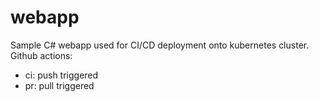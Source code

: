 # webapp
Sample C# webapp used for CI/CD deployment onto kubernetes cluster.
Github actions:
- ci: push triggered
- pr: pull triggered
